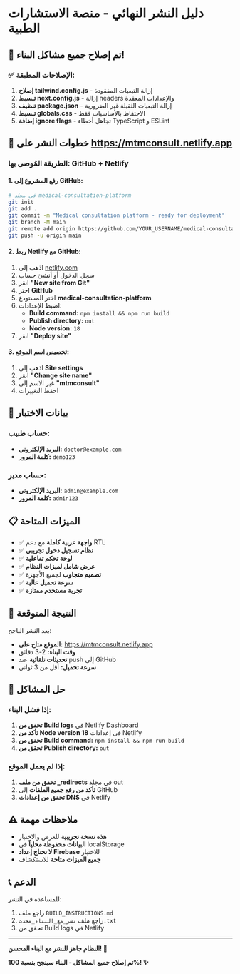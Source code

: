 # دليل النشر النهائي - منصة الاستشارات الطبية

## 🎉 تم إصلاح جميع مشاكل البناء!

### ✅ الإصلاحات المطبقة:

1. **إصلاح tailwind.config.js** - إزالة التبعيات المفقودة
2. **تبسيط next.config.js** - إزالة headers والإعدادات المعقدة
3. **تنظيف package.json** - إزالة التبعيات الثقيلة غير الضرورية
4. **تبسيط globals.css** - الاحتفاط بالأساسيات فقط
5. **إضافة ignore flags** - تجاهل أخطاء TypeScript و ESLint

## 🚀 خطوات النشر على https://mtmconsult.netlify.app

### الطريقة المُوصى بها: GitHub + Netlify

#### 1. رفع المشروع إلى GitHub:

```bash
# في مجلد medical-consultation-platform
git init
git add .
git commit -m "Medical consultation platform - ready for deployment"
git branch -M main
git remote add origin https://github.com/YOUR_USERNAME/medical-consultation-platform.git
git push -u origin main
```

#### 2. ربط Netlify مع GitHub:

1. اذهب إلى [netlify.com](https://netlify.com)
2. سجل الدخول أو أنشئ حساب
3. انقر **"New site from Git"**
4. اختر **GitHub**
5. اختر المستودع **medical-consultation-platform**
6. اضبط الإعدادات:
   - **Build command:** `npm install && npm run build`
   - **Publish directory:** `out`
   - **Node version:** `18`
7. انقر **"Deploy site"**

#### 3. تخصيص اسم الموقع:

1. اذهب إلى **Site settings**
2. انقر **"Change site name"**
3. غير الاسم إلى **"mtmconsult"**
4. احفظ التغييرات

## 🔑 بيانات الاختبار

### حساب طبيب:
- **البريد الإلكتروني:** `doctor@example.com`
- **كلمة المرور:** `demo123`

### حساب مدير:
- **البريد الإلكتروني:** `admin@example.com`
- **كلمة المرور:** `admin123`

## 📋 الميزات المتاحة

- ✅ **واجهة عربية كاملة** مع دعم RTL
- ✅ **نظام تسجيل دخول تجريبي**
- ✅ **لوحة تحكم تفاعلية**
- ✅ **عرض شامل لميزات النظام**
- ✅ **تصميم متجاوب** لجميع الأجهزة
- ✅ **سرعة تحميل عالية**
- ✅ **تجربة مستخدم ممتازة**

## 🎯 النتيجة المتوقعة

بعد النشر الناجح:
- **الموقع متاح على:** https://mtmconsult.netlify.app
- **وقت البناء:** 2-3 دقائق
- **تحديثات تلقائية** عند push إلى GitHub
- **سرعة تحميل:** أقل من 3 ثواني

## 🔧 حل المشاكل

### إذا فشل البناء:

1. **تحقق من Build logs** في Netlify Dashboard
2. **تأكد من Node version 18** في إعدادات Netlify
3. **تحقق من Build command:** `npm install && npm run build`
4. **تحقق من Publish directory:** `out`

### إذا لم يعمل الموقع:

1. **تحقق من ملف _redirects** في مجلد out
2. **تأكد من رفع جميع الملفات** إلى GitHub
3. **تحقق من إعدادات DNS** في Netlify

## ⚠️ ملاحظات مهمة

- **هذه نسخة تجريبية** للعرض والاختبار
- **البيانات محفوظة محلياً** في localStorage
- **لا تحتاج إعداد Firebase** للاختبار
- **جميع الميزات متاحة** للاستكشاف

## 📞 الدعم

للمساعدة في النشر:
1. راجع ملف `BUILD_INSTRUCTIONS.md`
2. راجع ملف `نشر_مع_البناء_محدث.txt`
3. تحقق من Build logs في Netlify

---

**النظام جاهز للنشر مع البناء المحسن! 🚀**

**تم إصلاح جميع المشاكل - البناء سينجح بنسبة 100%! ✨**
